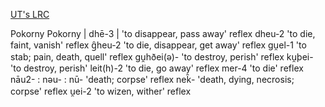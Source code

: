 [UT's LRC](https://lrc.la.utexas.edu/lex/semantic/field/BP_DD)



Pokorny
Pokorny | dhē-3   | 'to disappear, pass away'   reflex
dheu-2   'to die, faint, vanish'   reflex
g̑heu-2   'to die, disappear, get away'   reflex
gu̯el-1   'to stab; pain, death, quell'   reflex
gu̯hðei(ə)-   'to destroy, perish'   reflex
ku̯þei-   'to destroy, perish'
leit(h)-2   'to die, go away'   reflex
mer-4   'to die'   reflex
nāu2- : nəu- : nū-   'death; corpse'   reflex
nek̑-   'death, dying, necrosis; corpse'   reflex
u̯ei-2   'to wizen, wither'   reflex

